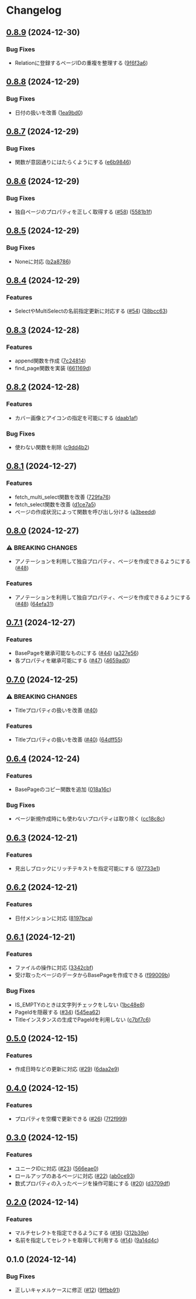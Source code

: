 # Changelog

## [0.8.9](https://github.com/koboriakira/python-lotion/compare/v0.8.8...v0.8.9) (2024-12-30)


### Bug Fixes

* Relationに登録するページIDの重複を整理する ([9f6f3a6](https://github.com/koboriakira/python-lotion/commit/9f6f3a6ff5e68adcecb8b62d6d9aa565d33a75e9))

## [0.8.8](https://github.com/koboriakira/python-lotion/compare/v0.8.7...v0.8.8) (2024-12-29)


### Bug Fixes

* 日付の扱いを改善 ([1ea9bd0](https://github.com/koboriakira/python-lotion/commit/1ea9bd022b5eaefd72fe36fda3c6bb3c5d97338b))

## [0.8.7](https://github.com/koboriakira/python-lotion/compare/v0.8.6...v0.8.7) (2024-12-29)


### Bug Fixes

* 関数が意図通りにはたらくようにする ([e6b9846](https://github.com/koboriakira/python-lotion/commit/e6b9846d0756e52149572b8b7f6d1abd0c97e875))

## [0.8.6](https://github.com/koboriakira/python-lotion/compare/v0.8.5...v0.8.6) (2024-12-29)


### Bug Fixes

* 独自ページのプロパティを正しく取得する ([#58](https://github.com/koboriakira/python-lotion/issues/58)) ([5581b1f](https://github.com/koboriakira/python-lotion/commit/5581b1fcf8afd7e7c6a215d28f298c6d2e782e11))

## [0.8.5](https://github.com/koboriakira/python-lotion/compare/v0.8.4...v0.8.5) (2024-12-29)


### Bug Fixes

* Noneに対応 ([b2a8786](https://github.com/koboriakira/python-lotion/commit/b2a8786bc4442a4922f70caa27c1300f0823ee4b))

## [0.8.4](https://github.com/koboriakira/python-lotion/compare/v0.8.3...v0.8.4) (2024-12-29)


### Features

* SelectやMultiSelectの名前指定更新に対応する ([#54](https://github.com/koboriakira/python-lotion/issues/54)) ([38bcc63](https://github.com/koboriakira/python-lotion/commit/38bcc63321a63d5fcfff02d379999ee59ca69e90))

## [0.8.3](https://github.com/koboriakira/python-lotion/compare/v0.8.2...v0.8.3) (2024-12-28)


### Features

* append関数を作成 ([7c24814](https://github.com/koboriakira/python-lotion/commit/7c24814ef73d91d97a1c784dc1498ddeb1f442ee))
* find_page関数を実装 ([661169d](https://github.com/koboriakira/python-lotion/commit/661169dd848e2d36b5ce3818fad88a21c740e187))

## [0.8.2](https://github.com/koboriakira/python-lotion/compare/v0.8.1...v0.8.2) (2024-12-28)


### Features

* カバー画像とアイコンの指定を可能にする ([daab1af](https://github.com/koboriakira/python-lotion/commit/daab1af621dfb2deec3bd5ae4e7d4844368ea975))


### Bug Fixes

* 使わない関数を削除 ([c9dd4b2](https://github.com/koboriakira/python-lotion/commit/c9dd4b20e5f7cc6323639736d8a3b3fa3e29c189))

## [0.8.1](https://github.com/koboriakira/python-lotion/compare/v0.8.0...v0.8.1) (2024-12-27)


### Features

* fetch_multi_select関数を改善 ([729fa76](https://github.com/koboriakira/python-lotion/commit/729fa76f9f1cfb4f0fa734a19f19d638b572c649))
* fetch_select関数を改善 ([d1ce7a5](https://github.com/koboriakira/python-lotion/commit/d1ce7a527b137b8c6ec82f333884706cbf5dc60a))
* ページの作成状況によって関数を呼び出し分ける ([a3beedd](https://github.com/koboriakira/python-lotion/commit/a3beedd95da305d9ff11bf6fe44208f3232e3cba))

## [0.8.0](https://github.com/koboriakira/python-lotion/compare/v0.7.1...v0.8.0) (2024-12-27)


### ⚠ BREAKING CHANGES

* アノテーションを利用して独自プロパティ、ページを作成できるようにする ([#48](https://github.com/koboriakira/python-lotion/issues/48))

### Features

* アノテーションを利用して独自プロパティ、ページを作成できるようにする ([#48](https://github.com/koboriakira/python-lotion/issues/48)) ([64efa31](https://github.com/koboriakira/python-lotion/commit/64efa31c3cbd9f5287766b890529a63df9ffdd19))

## [0.7.1](https://github.com/koboriakira/python-lotion/compare/v0.7.0...v0.7.1) (2024-12-27)


### Features

* BasePageを継承可能なものにする ([#44](https://github.com/koboriakira/python-lotion/issues/44)) ([a327e56](https://github.com/koboriakira/python-lotion/commit/a327e56e7500e41d21d54e412550df4917f7a393))
* 各プロパティを継承可能にする ([#47](https://github.com/koboriakira/python-lotion/issues/47)) ([4659ad0](https://github.com/koboriakira/python-lotion/commit/4659ad03f0e2759724df28caec4523ef2e02ff9a))

## [0.7.0](https://github.com/koboriakira/python-lotion/compare/v0.6.4...v0.7.0) (2024-12-25)


### ⚠ BREAKING CHANGES

* Titleプロパティの扱いを改善 ([#40](https://github.com/koboriakira/python-lotion/issues/40))

### Features

* Titleプロパティの扱いを改善 ([#40](https://github.com/koboriakira/python-lotion/issues/40)) ([64dff55](https://github.com/koboriakira/python-lotion/commit/64dff55f4119b92db2a91ddec109089bcf29ca73))

## [0.6.4](https://github.com/koboriakira/python-lotion/compare/v0.6.3...v0.6.4) (2024-12-24)


### Features

* BasePageのコピー関数を追加 ([018a16c](https://github.com/koboriakira/python-lotion/commit/018a16c5a17c4adc134250ed7d142619bc48aa30))


### Bug Fixes

* ページ新規作成時にも使わないプロパティは取り除く ([cc18c8c](https://github.com/koboriakira/python-lotion/commit/cc18c8c5b206aa711254009c9210a0d2928b0c79))

## [0.6.3](https://github.com/koboriakira/python-lotion/compare/v0.6.2...v0.6.3) (2024-12-21)


### Features

* 見出しブロックにリッチテキストを指定可能にする ([97733e1](https://github.com/koboriakira/python-lotion/commit/97733e1eeee4c584782a32b4f7790141b3f2b166))

## [0.6.2](https://github.com/koboriakira/python-lotion/compare/v0.6.1...v0.6.2) (2024-12-21)


### Features

* 日付メンションに対応 ([8197bca](https://github.com/koboriakira/python-lotion/commit/8197bca585832a50cecec774a7f3913d1a8bc4fb))

## [0.6.1](https://github.com/koboriakira/python-lotion/compare/v0.6.0...v0.6.1) (2024-12-21)


### Features

* ファイルの操作に対応 ([3342cbf](https://github.com/koboriakira/python-lotion/commit/3342cbf15e3e9f682efab4dfdb7989c4a5a3a57d))
* 受け取ったページのデータからBasePageを作成できる ([f99009b](https://github.com/koboriakira/python-lotion/commit/f99009b0ccf97754fa3e7ac24b0978330c70002a))


### Bug Fixes

* IS_EMPTYのときは文字列チェックをしない ([1bc48e8](https://github.com/koboriakira/python-lotion/commit/1bc48e8830abeb286d1a4290733cc0c547d65f56))
* PageIdを隠蔽する ([#34](https://github.com/koboriakira/python-lotion/issues/34)) ([545ea62](https://github.com/koboriakira/python-lotion/commit/545ea624605c5ef42a3c15b83876c234211c788b))
* Titleインスタンスの生成でPageIdを利用しない ([c7bf7c6](https://github.com/koboriakira/python-lotion/commit/c7bf7c67f21c7246c57b0426787904f638d99be9))

## [0.5.0](https://github.com/koboriakira/lotion/compare/v0.4.0...v0.5.0) (2024-12-15)


### Features

* 作成日時などの更新に対応 ([#29](https://github.com/koboriakira/lotion/issues/29)) ([6daa2e9](https://github.com/koboriakira/lotion/commit/6daa2e97d134a807c69f24b30293e72c5a4b64ce))

## [0.4.0](https://github.com/koboriakira/lotion/compare/v0.3.0...v0.4.0) (2024-12-15)


### Features

* プロパティを空欄で更新できる ([#26](https://github.com/koboriakira/lotion/issues/26)) ([7f2f999](https://github.com/koboriakira/lotion/commit/7f2f9993a1ad4648ddeb102d3923963a1e3d0d8f))

## [0.3.0](https://github.com/koboriakira/lotion/compare/v0.2.0...v0.3.0) (2024-12-15)


### Features

* ユニークIDに対応 ([#23](https://github.com/koboriakira/lotion/issues/23)) ([566eae0](https://github.com/koboriakira/lotion/commit/566eae0461a9bde6542c9dbc6cdbf7a71dd58e74))
* ロールアップのあるページに対応 ([#22](https://github.com/koboriakira/lotion/issues/22)) ([ab0ce93](https://github.com/koboriakira/lotion/commit/ab0ce93422eb2d1a8cbc81a10ad333a9fd897ec3))
* 数式プロパティの入ったページを操作可能にする ([#20](https://github.com/koboriakira/lotion/issues/20)) ([d3709df](https://github.com/koboriakira/lotion/commit/d3709dfabc2bb6c1e085e8c6fb38390b78793ba4))

## [0.2.0](https://github.com/koboriakira/lotion/compare/v0.1.0...v0.2.0) (2024-12-14)


### Features

* マルチセレクトを指定できるようにする ([#16](https://github.com/koboriakira/lotion/issues/16)) ([312b39e](https://github.com/koboriakira/lotion/commit/312b39ee18730bb4a5e510f483c940316f8e09b2))
* 名前を指定してセレクトを取得して利用する ([#14](https://github.com/koboriakira/lotion/issues/14)) ([9a14d4c](https://github.com/koboriakira/lotion/commit/9a14d4cb1ff1135085e44df45b734af230ab80a8))

## 0.1.0 (2024-12-14)


### Bug Fixes

* 正しいキャメルケースに修正 ([#12](https://github.com/koboriakira/lotion/issues/12)) ([9ffbb91](https://github.com/koboriakira/lotion/commit/9ffbb91cfc0c22bdcecf607e5055b052b53e0e61))
